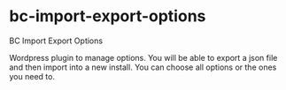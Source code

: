 # bc-import-export-options

BC Import Export Options

Wordpress plugin to manage options. You will be able to export a json file and then import into a new install. You can choose all options or the ones you need to.
